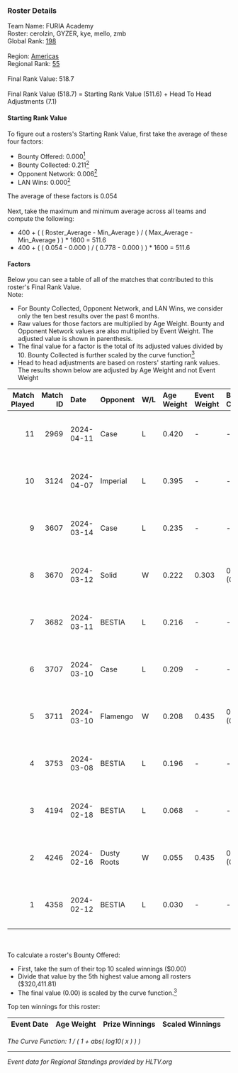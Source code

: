 ### Roster Details<br />
Team Name: FURIA Academy<br />
Roster: cerolzin, GYZER, kye, mello, zmb<br />
Global Rank: [198](../standings_global.md)<br />
<br />
Region: [Americas]( ../standings_americas.md)<br />
Regional Rank: [55]( ../standings_americas.md)<br />
<br />
Final Rank Value:  518.7<br />
<br />
Final Rank Value (518.7) = Starting Rank Value (511.6) + Head To Head Adjustments (7.1)<br />

#### Starting Rank Value<br />
To figure out a rosters's Starting Rank Value, first take the average of these four factors:<br />
- Bounty Offered: 0.000[<sup>1</sup>](#table2)
- Bounty Collected: 0.211[<sup>2</sup>](#table1)
- Opponent Network: 0.006[<sup>2</sup>](#table1)
- LAN Wins: 0.000[<sup>2</sup>](#table1)

The average of these factors is 0.054<br />
<br />
Next, take the maximum and minimum average across all teams and compute the following:<br />
- 400 + ( ( Roster_Average - Min_Average ) / ( Max_Average - Min_Average ) ) * 1600 = 511.6
- 400 + ( ( 0.054 - 0.000 ) / ( 0.778 - 0.000 ) ) * 1600 = 511.6


#### Factors<br />
Below you can see a table of all of the matches that contributed to this roster's Final Rank Value.<br />
Note:<br />

- For Bounty Collected, Opponent Network, and LAN Wins, we consider only the ten best results over the past 6 months.
- Raw values for those factors are multiplied by Age Weight. Bounty and Opponent Network values are also multiplied by Event Weight. The adjusted value is shown in parenthesis.
- The final value for a factor is the total of its adjusted values divided by 10. Bounty Collected is further scaled by the curve function[<sup>3</sup>](#curveFunction)
- Head to head adjustments are based on rosters' starting rank values. The results shown below are adjusted by Age Weight and not Event Weight
<span id="table1"></span><br />


| Match Played | Match ID | Date       | Opponent    | W/L | Age Weight | Event Weight | Bounty Collected | Opponent Network | LAN Wins  | H2H Adj. | Roster                                |
| -: | -: | :- | :- | :- | :- | :- | :- | :- | :- | -: | :- |
|           11 |     2969 | 2024-04-11 | Case        | L   | 0.420      | -            | -                | -                | -         |    -1.37 | cerolzin, GYZER, kye, mello, zmb      |
|           10 |     3124 | 2024-04-07 | Imperial    | L   | 0.395      | -            | -                | -                | -         |    -0.18 | Bruninho, cerolzin, GYZER, kye, mello |
|            9 |     3607 | 2024-03-14 | Case        | L   | 0.235      | -            | -                | -                | -         |    -0.71 | Bruninho, cerolzin, GYZER, kye, mello |
|            8 |     3670 | 2024-03-12 | Solid       | W   | 0.222      | 0.303        | 0.024 (0.002)    | 0.807 (0.054)    | 0 (0.000) |     6.23 | Bruninho, cerolzin, GYZER, kye, mello |
|            7 |     3682 | 2024-03-11 | BESTIA      | L   | 0.216      | -            | -                | -                | -         |    -0.40 | Bruninho, cerolzin, GYZER, kye, mello |
|            6 |     3707 | 2024-03-10 | Case        | L   | 0.209      | -            | -                | -                | -         |    -0.59 | Bruninho, cerolzin, GYZER, kye, mello |
|            5 |     3711 | 2024-03-10 | Flamengo    | W   | 0.208      | 0.435        | 0.000 (0.000)    | 0.013 (0.001)    | 0 (0.000) |     3.11 | Bruninho, cerolzin, GYZER, kye, mello |
|            4 |     3753 | 2024-03-08 | BESTIA      | L   | 0.196      | -            | -                | -                | -         |    -0.35 | Bruninho, cerolzin, GYZER, kye, mello |
|            3 |     4194 | 2024-02-18 | BESTIA      | L   | 0.068      | -            | -                | -                | -         |    -0.12 | Bruninho, cerolzin, GYZER, kye, mello |
|            2 |     4246 | 2024-02-16 | Dusty Roots | W   | 0.055      | 0.435        | 0.006 (0.000)    | 0.359 (0.009)    | 0 (0.000) |     1.50 | Bruninho, cerolzin, GYZER, kye, mello |
|            1 |     4358 | 2024-02-12 | BESTIA      | L   | 0.030      | -            | -                | -                | -         |    -0.05 | Bruninho, cerolzin, GYZER, kye, mello |

<br />
<span id="table2"></span><br />
To calculate a roster's Bounty Offered:<br />

- First, take the sum of their top 10 scaled winnings ($0.00)
- Divide that value by the 5th highest value among all rosters ($320,411.81)
- The final value (0.00) is scaled by the curve function.[<sup>3</sup>](#curveFunction)

Top ten winnings for this roster:<br />

| Event Date | Age Weight | Prize Winnings | Scaled Winnings |
| :- | -: | :- | :- |


<span id="curveFunction"></span>_The Curve Function: 1 / ( 1 + abs( log10( x ) ) )_<br />

---
_Event data for Regional Standings provided by HLTV.org_<br />
